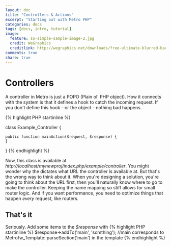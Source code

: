```yaml
---
layout: doc
title: "Controllers & Actions"
excerpt: "Starting out with Metro PHP"
categories: docs
tags: [docs, intro, tutorial]
image:
  feature: so-simple-sample-image-2.jpg
  credit: WeGraphics
  creditlink: http://wegraphics.net/downloads/free-ultimate-blurred-background-pack/
comments: true
share: true
---
```


Controllers
=======
A controller in Metro is just a POPO (Plain ol' PHP object).  How it connects with the system is that it defines a hook
to catch the incoming request.  If you don't define this hook - or the object - nothing bad happens.

{% highlight PHP startinline %}

class Example_Controller {

    public function mainAction($request, $response) {
    }
}
{% endhighlight %}

Now, this class is available at *http://localhost/mynewproj/index.php/example/controller*.  You might wonder why the
dictates what URL the controller is available at.  But that's the wrong way to think about it.  When you're designing
a solution, you're going to think about the URL first, then you'll naturally know where to go to make the controller.
Keeping the name mapping so stiff allows for small router logic.  And if you want performance, you need to optimize
things that happen *every* request, like routers.

That's it
----

Seriously.  Add some items to the *$response* with 
{% highlight PHP startinline %}
$response->addTo('main', 'somthing');  //main corresponds to Metrofw_Template::parseSection('main') in the template
{% endhighlight %}
